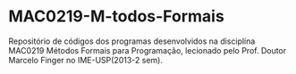 MAC0219-M-todos-Formais
=======================

Repositório de códigos dos programas desenvolvidos na disciplína MAC0219 Métodos Formais para Programação, lecionado pelo Prof. Doutor Marcelo Finger no IME-USP(2013-2 sem).
